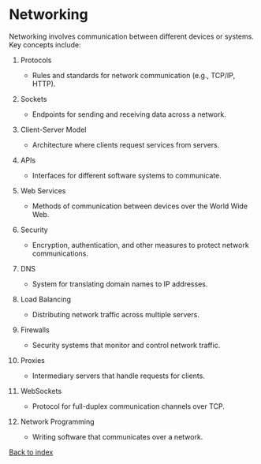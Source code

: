 # Networking

Networking involves communication between different devices or systems. Key concepts include:

1. Protocols
   - Rules and standards for network communication (e.g., TCP/IP, HTTP).

2. Sockets
   - Endpoints for sending and receiving data across a network.

3. Client-Server Model
   - Architecture where clients request services from servers.

4. APIs
   - Interfaces for different software systems to communicate.

5. Web Services
   - Methods of communication between devices over the World Wide Web.

6. Security
   - Encryption, authentication, and other measures to protect network communications.

7. DNS
   - System for translating domain names to IP addresses.

8. Load Balancing
   - Distributing network traffic across multiple servers.

9. Firewalls
   - Security systems that monitor and control network traffic.

10. Proxies
    - Intermediary servers that handle requests for clients.

11. WebSockets
    - Protocol for full-duplex communication channels over TCP.

12. Network Programming
    - Writing software that communicates over a network.

[Back to index](../README.md)